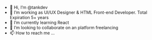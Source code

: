 - 👋 Hi, I’m @tankdev
- 👀 I’m working as UI/UX Designer & HTML Front-end Developer. Total Expiration 5+ years
- 🌱 I’m currently learning React
- 💞️ I’m looking to collaborate on an platform freelancing
- 📫 How to reach me ...

<!---
tankdev4/tankdev is a ✨ special ✨ repository because its `README.md` (this file) appears on your GitHub profile.
You can click the Preview link to take a look at your changes.
--->
